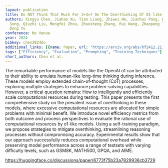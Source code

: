 ```yaml
---
layout: publication
title: Do NOT Think That Much For 2+3=? On The Overthinking Of O1-like Llms
authors: Xingyu Chen, Jiahao Xu, Tian Liang, Zhiwei He, Jianhui Pang, Dian Yu, Linfeng
  Song, Qiuzhi Liu, Mengfei Zhou, Zhuosheng Zhang, Rui Wang, Zhaopeng Tu, Haitao Mi,
  Dong Yu
conference: No Venue
year: 2024
bibkey: chen2024do
additional_links: [{name: Paper, url: 'https://arxiv.org/abs/hf2412.21187'}]
tags: ["Efficiency", "Evaluation", "Prompting", "Training Techniques"]
short_authors: Chen et al.
---
```

The remarkable performance of models like the OpenAI o1 can be attributed to their ability to emulate human-like long-time thinking during inference. These models employ extended chain-of-thought (CoT) processes, exploring multiple strategies to enhance problem-solving capabilities. However, a critical question remains: How to intelligently and efficiently scale computational resources during testing. This paper presents the first comprehensive study on the prevalent issue of overthinking in these models, where excessive computational resources are allocated for simple problems with minimal benefit. We introduce novel efficiency metrics from both outcome and process perspectives to evaluate the rational use of computational resources by o1-like models. Using a self-training paradigm, we propose strategies to mitigate overthinking, streamlining reasoning processes without compromising accuracy. Experimental results show that our approach successfully reduces computational overhead while preserving model performance across a range of testsets with varying difficulty levels, such as GSM8K, MATH500, GPQA, and AIME.

https://huggingface.co/discussions/paper/6773f75b23a7829936cb3729